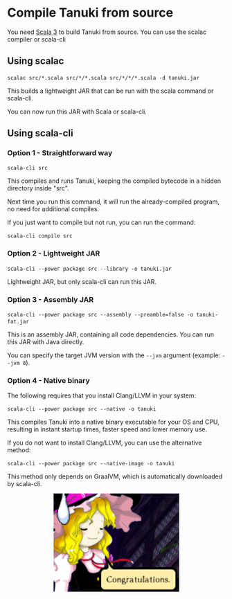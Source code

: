 # Compile Tanuki from source

You need [Scala 3](https://scala-lang.org/) to build Tanuki from source. You can use the scalac compiler or scala-cli

## Using scalac

```
scalac src/*.scala src/*/*.scala src/*/*/*.scala -d tanuki.jar
```
This builds a lightweight JAR that can be run with the scala command or scala-cli.

You can now run this JAR with Scala or scala-cli.

## Using scala-cli

### Option 1 - Straightforward way

```
scala-cli src
```
This compiles and runs Tanuki, keeping the compiled bytecode in a hidden directory inside "src".

Next time you run this command, it will run the already-compiled program, no need for additional compiles.

If you just want to compile but not run, you can run the command:

```
scala-cli compile src
```

### Option 2 - Lightweight JAR

```
scala-cli --power package src --library -o tanuki.jar
```
Lightweight JAR, but only scala-cli can run this JAR.

### Option 3 - Assembly JAR

```
scala-cli --power package src --assembly --preamble=false -o tanuki-fat.jar
```
This is an assembly JAR, containing all code dependencies. You can run this JAR with Java directly.

You can specify the target JVM version with the ```--jvm``` argument (example: ```--jvm 8```).

### Option 4 - Native binary

The following requires that you install Clang/LLVM in your system:
```
scala-cli --power package src --native -o tanuki
```
This compiles Tanuki into a native binary executable for your OS and CPU, resulting in instant startup times, faster speed and lower memory use.

If you do not want to install Clang/LLVM, you can use the alternative method:

```
scala-cli --power package src --native-image -o tanuki
```
This method only depends on GraalVM, which is automatically downloaded by scala-cli.

<p align="center">
<img src="../images/congratulations.png" width="290"/>
</p>
